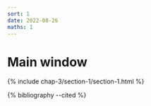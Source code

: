 ```yaml
---
sort: 1
date: 2022-08-26
maths: 1
---
```


# Main window

{% include chap-3/section-1/section-1.html %}

{% bibliography --cited %}
